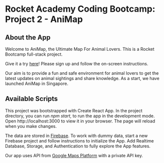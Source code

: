 # Rocket Academy Coding Bootcamp: Project 2 - AniMap

## About the App

Welcome to AniMap, the Ultimate Map For Animal Lovers. This is a Rocket Bootcamp full-stack project.

Give it a try [here](https://animap-2deae.web.app/)! Please sign up and follow the on-screen instructions.

Our aim is to provide a fun and safe environment for animal lovers to get the latest updates on animal sightings and share knowledge. As a start, we have launched AniMap in Singapore.

## Available Scripts

This project was bootstrapped with Create React App. In the project directory, you can run _npm start_, to run the app in the development mode. Open http://localhost:3000 to view it in your browser. The page will reload when you make changes.

The data are stored in [Firebase](https://firebase.google.com/). To work with dummy data, start a new Firebase project and follow instructions to initialize the App. Add Realtime Database, Storage, and Authentication to fully explore the App features.

Our app uses API from [Google Maps Platform](https://developers.google.com/maps/documentation/javascript) with a private API key.
